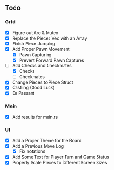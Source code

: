 ## Todo
### Grid
- [x] Figure out Arc & Mutex
- [x] Replace the Pieces Vec with an Array
- [X] Finish Piece Jumping
- [x] Add Proper Pawn Movement
    - [X] Pawn Capturing
    - [x] Prevent Forward Pawn Captures
- [ ] Add Checks and Checkmates
    - [x] Checks
    - [ ] Checkmates
- [x] Change Pieces to Piece Struct
- [x] Castling (Good Luck)
- [x] En Passant
### Main
- [x] Add results for main.rs
### UI
- [X] Add a Proper Theme for the Board
- [x] Add a Previous Move Log
    - [x] Fix notations
- [x] Add Some Text for Player Turn and Game Status
- [x] Properly Scale Pieces to Different Screen Sizes